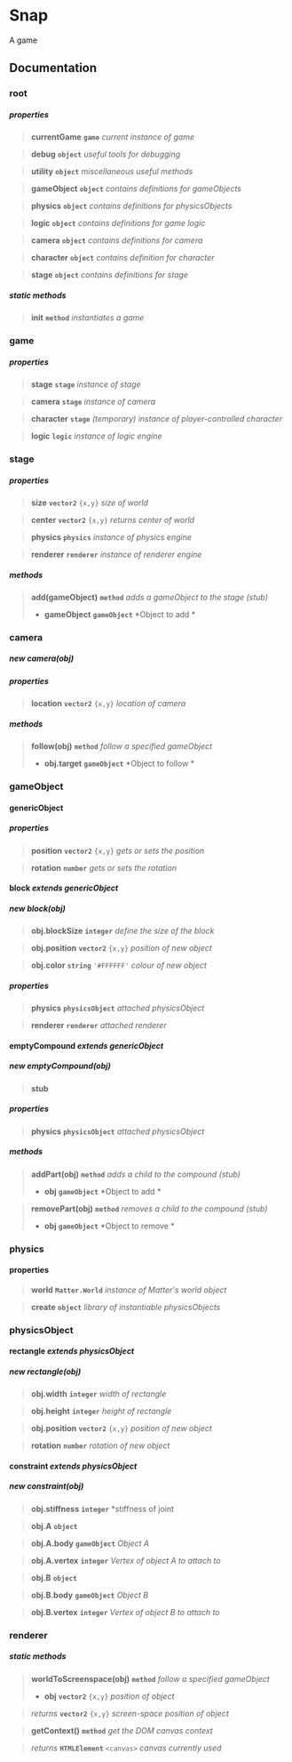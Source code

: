 # Snap

A game

## Documentation

### **root**

##### **properties**

>**currentGame** 
**`game`** *current instance of game*

>**debug** 
**`object`** *useful tools for debugging*

>**utility** 
**`object`** *miscellaneous useful methods*

>**gameObject** 
**`object`** *contains definitions for gameObjects*

>**physics** 
**`object`** *contains definitions for physicsObjects*

>**logic** 
**`object`** *contains definitions for game logic*

>**camera** 
**`object`** *contains definitions for camera*

>**character** 
**`object`** *contains definition for character*

>**stage** 
**`object`** *contains definitions for stage*

##### **static methods**

>**init** 
**`method`** *instantiates a game*

### **game**

##### **properties**

>**stage** 
**`stage`** *instance of stage*

>**camera** 
**`stage`** *instance of camera*

>**character** 
**`stage`** *(temporary) instance of player-controlled character*

>**logic** 
**`logic`** *instance of logic engine*

### **stage**

##### **properties**

>**size** 
**`vector2`** `{x,y}` *size of world*

>**center** 
**`vector2`** `{x,y}` *returns center of world*

>**physics** 
**`physics`** *instance of physics engine*

>**renderer** 
**`renderer`**  *instance of renderer engine*

##### **methods**

>**add(gameObject)** 
**`method`**  *adds a gameObject to the stage*
_(stub)_
 >  - **gameObject**
    **`gameObject`** *Object to add *

### **camera**

##### **new camera(obj)**

##### **properties**

>**location** 
**`vector2`** `{x,y}` *location of camera*

##### **methods**

>**follow(obj)** 
**`method`** *follow a specified gameObject*
 >  - **obj.target**
    **`gameObject`** *Object to follow *

### **gameObject**

#### genericObject

##### **properties**

>**position** 
**`vector2`** `{x,y}` *gets or sets the position*

>**rotation** 
**`number`**  *gets or sets the rotation*

#### block *extends genericObject*

##### **new block(obj)**
>**obj.blockSize** 
**`integer`** *define the size of the block*

>**obj.position**
**`vector2`** `{x,y}` *position of new object*

>**obj.color**
**`string`** `'#FFFFFF'` *colour of new object*

##### **properties**

>**physics**
**`physicsObject`** *attached physicsObject*

>**renderer**
**`renderer`** *attached renderer*

#### emptyCompound *extends genericObject*

##### **new emptyCompound(obj)**

>**stub**

##### **properties**

>**physics**
**`physicsObject`** *attached physicsObject*

##### **methods**

>**addPart(obj)**
**`method`** *adds a child to the compound* 
_(stub)_
 >  - **obj**
    **`gameObject`** *Object to add *

>**removePart(obj)**
**`method`** *removes a child to the compound* 
_(stub)_
>  - **obj**
    **`gameObject`** *Object to remove *



### physics

#### properties

>**world**
**`Matter.World`** *instance of Matter's world object*

>**create**
**`object`** *library of instantiable physicsObjects*


### **physicsObject**

#### rectangle *extends physicsObject*

##### **new rectangle(obj)**

>**obj.width**
**`integer`** *width of rectangle*

>**obj.height**
**`integer`** *height of rectangle*

>**obj.position**
**`vector2`** `{x,y}` *position of new object*

>**rotation** 
**`number`**  *rotation of new object*

#### constraint *extends physicsObject*

##### **new constraint(obj)**

>**obj.stiffness**
**`integer`** *stiffness of joint

>**obj.A**
**`object`**

>**obj.A.body**
**`gameObject`** *Object A*

>**obj.A.vertex**
**`integer`** *Vertex of object A to attach to*

>**obj.B**
**`object`**

>**obj.B.body**
**`gameObject`** *Object B*

>**obj.B.vertex**
**`integer`** *Vertex of object B to attach to*

### renderer

##### **static methods**

>**worldToScreenspace(obj)** 
**`method`** *follow a specified gameObject*
>  - **obj**
    **`vector2`** `{x,y}` *position of object*
    
> *returns* **`vector2`** `{x,y}` *screen-space position of object*
    
>**getContext()** 
**`method`** *get the DOM canvas context*
    
> *returns* **`HTMLElement`** `<canvas>` *canvas currently used*

